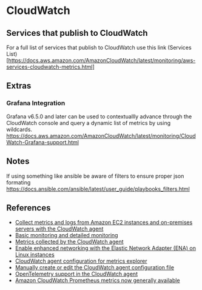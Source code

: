 # CloudWatch 

## Services that publish to CloudWatch

For a full list of services that publish to CloudWatch use this link
(Services List)[https://docs.aws.amazon.com/AmazonCloudWatch/latest/monitoring/aws-services-cloudwatch-metrics.html]

## Extras

### Grafana Integration

Grafana v6.5.0 and later can be used to contextuallly advance through the CloudWatch console and query a dynamic list of metrics by using wildcards.
https://docs.aws.amazon.com/AmazonCloudWatch/latest/monitoring/CloudWatch-Grafana-support.html

## Notes

If using something like ansible be aware of filters to ensure proper json formating
https://docs.ansible.com/ansible/latest/user_guide/playbooks_filters.html

## References

* [Collect metrics and logs from Amazon EC2 instances and on-premises servers with the CloudWatch agent](https://docs.aws.amazon.com/AmazonCloudWatch/latest/monitoring/Install-CloudWatch-Agent.html)
* [Basic monitoring and detailed monitoring](https://docs.aws.amazon.com/AmazonCloudWatch/latest/monitoring/cloudwatch-metrics-basic-detailed.html)
* [Metrics collected by the CloudWatch agent](https://docs.aws.amazon.com/AmazonCloudWatch/latest/monitoring/metrics-collected-by-CloudWatch-agent.html)
* [Enable enhanced networking with the Elastic Network Adapter (ENA) on Linux instances](https://docs.aws.amazon.com/AWSEC2/latest/UserGuide/enhanced-networking-ena.html)
* [CloudWatch agent configuration for metrics explorer](https://docs.aws.amazon.com/AmazonCloudWatch/latest/monitoring/CloudWatch-Metrics-Explorer.html#CloudWatch-Metrics-Explorer-agent)
* [Manually create or edit the CloudWatch agent configuration file](https://docs.aws.amazon.com/AmazonCloudWatch/latest/monitoring/CloudWatch-Agent-Configuration-File-Details.html)
* [OpenTelemetry support in the CloudWatch agent](https://docs.aws.amazon.com/AmazonCloudWatch/latest/monitoring/CloudWatch-Agent-open-telemetry.html)
* [Amazon CloudWatch Prometheus metrics now generally available](https://aws.amazon.com/blogs/containers/amazon-cloudwatch-prometheus-metrics-ga/)
